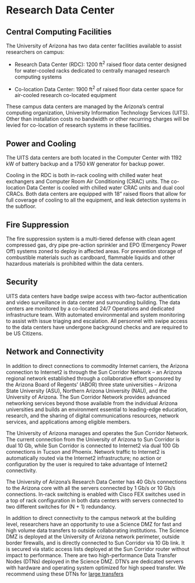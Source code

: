 # Research Data Center


## Central Computing Facilities

The University of Arizona has two data center facilities available to assist researchers on campus:

* Research Data Center (RDC): 1200 ft<sup>2</sup> raised floor data center designed for water-cooled racks dedicated to centrally managed research computing systems

* Co-location Data Center:  1900 ft<sup>2</sup> of raised floor data center space for air-cooled research co-located equipment

These campus data centers are managed by the Arizona’s central computing organization, University Information Technology Services (UITS). Other than installation costs no bandwidth or other recurring charges will be levied for co-location of research systems in these facilities.

## Power and Cooling

The UITS data centers are both located in the Computer Center with 1192 kW of battery backup and a 1750 kW generator for backup power.

Cooling in the RDC is both in-rack cooling with chilled water heat exchangers and Computer Room Air Conditioning (CRAC) units. The co-location Data Center is cooled with chilled water CRAC units and dual cool CRACs. Both data centers are equipped with 18” raised floors that allow for full coverage of cooling to all the equipment, and leak detection systems in the subfloor.

## Fire Suppression

The fire suppression system is a multi-tiered defense with clean agent compressed gas, dry pipe pre-action sprinkler and EPO (Emergency Power Off) systems zoned to deploy in affected areas.  For prevention storage of combustible materials such as cardboard, flammable liquids and other hazardous materials is prohibited within the data centers.

## Security

UITS data centers have badge swipe access with two-factor authentication and video surveillance in data center and surrounding building. The data centers are monitored by a co-located 24/7 Operations and dedicated infrastructure team. With automated environmental and system monitoring to assist with issue triaging and escalation. All personnel with swipe access to the data centers have undergone background checks and are required to be US Citizens.

## Network and Connectivity

In addition to direct connections to commodity Internet carriers, the Arizona connection to Internet2 is through the Sun Corridor Network – an Arizona regional network established through a collaborative effort sponsored by the Arizona Board of Regents’ (ABOR) three state universities – Arizona State University (ASU), Northern Arizona University (NAU), and the University of Arizona. The Sun Corridor Network provides advanced networking services beyond those available from the individual Arizona universities and builds an environment essential to leading-edge education, research, and the sharing of digital communications resources, network services, and applications among eligible members.

The University of Arizona manages and operates the Sun Corridor Network. The current connection from the University of Arizona to Sun Corridor is dual 10 Gb, while Sun Corridor is connected to Internet2 via dual 100 Gb connections in Tucson and Phoenix. Network traffic to Internet2 is automatically routed via the Internet2 infrastructure; no action or configuration by the user is required to take advantage of Internet2 connectivity.

The University of Arizona’s Research Data Center has 40 Gb/s connections to the Arizona core with all the servers connected by 1 Gb/s or 10 Gb/s connections.  In-rack switching is enabled with Cisco FEX switches used in a top of rack configuration in both data centers with servers connected to two different switches for (N + 1) redundancy.

In addition to direct connectivity to the campus network at the building level, researchers have an opportunity to use a Science DMZ for fast and high volume data transfers to outside collaborating institutions. The Science DMZ is deployed at the University of Arizona network perimeter, outside border firewalls, and is directly connected to Sun Corridor via 10 Gb link. It is secured via static access lists deployed at the Sun Corridor router without impact to performance. There are two high-performance Data Transfer Nodes (DTNs) deployed in the Science DMZ. DTN’s are dedicated servers with hardware and operating system optimized for high speed transfer. We recommend using these DTNs for [large transfers](/storage_and_transfers/transfers/overview/)
